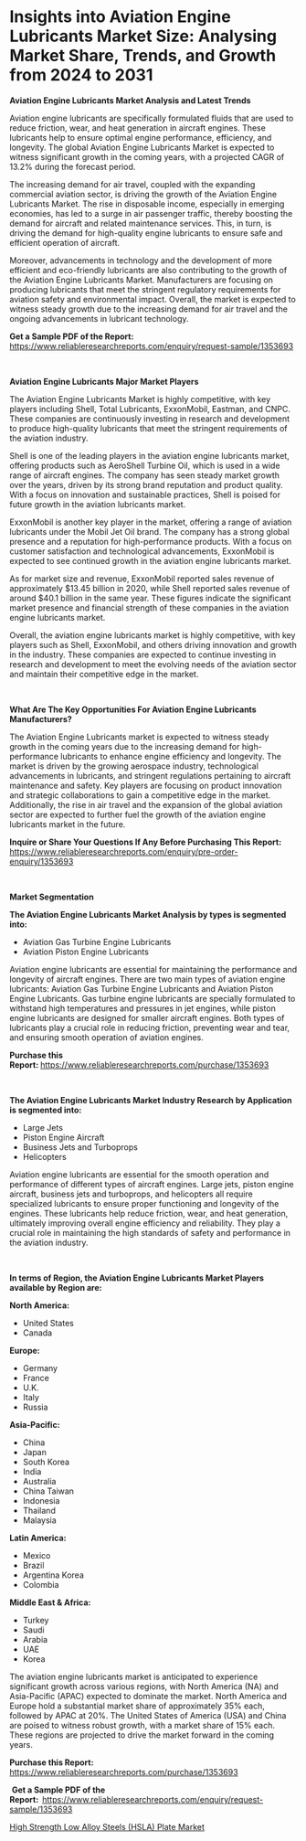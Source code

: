 <p><h1>Insights into Aviation Engine Lubricants Market Size: Analysing Market Share, Trends, and Growth from 2024 to 2031</h1></p><p><strong>Aviation Engine Lubricants Market Analysis and Latest Trends</strong></p>
<p><p>Aviation engine lubricants are specifically formulated fluids that are used to reduce friction, wear, and heat generation in aircraft engines. These lubricants help to ensure optimal engine performance, efficiency, and longevity. The global Aviation Engine Lubricants Market is expected to witness significant growth in the coming years, with a projected CAGR of 13.2% during the forecast period.</p><p>The increasing demand for air travel, coupled with the expanding commercial aviation sector, is driving the growth of the Aviation Engine Lubricants Market. The rise in disposable income, especially in emerging economies, has led to a surge in air passenger traffic, thereby boosting the demand for aircraft and related maintenance services. This, in turn, is driving the demand for high-quality engine lubricants to ensure safe and efficient operation of aircraft.</p><p>Moreover, advancements in technology and the development of more efficient and eco-friendly lubricants are also contributing to the growth of the Aviation Engine Lubricants Market. Manufacturers are focusing on producing lubricants that meet the stringent regulatory requirements for aviation safety and environmental impact. Overall, the market is expected to witness steady growth due to the increasing demand for air travel and the ongoing advancements in lubricant technology.</p></p>
<p><strong>Get a Sample PDF of the Report:&nbsp;</strong> <a href="https://www.reliableresearchreports.com/enquiry/request-sample/1353693">https://www.reliableresearchreports.com/enquiry/request-sample/1353693</a></p>
<p>&nbsp;</p>
<p><strong>Aviation Engine Lubricants Major Market Players</strong></p>
<p><p>The Aviation Engine Lubricants Market is highly competitive, with key players including Shell, Total Lubricants, ExxonMobil, Eastman, and CNPC. These companies are continuously investing in research and development to produce high-quality lubricants that meet the stringent requirements of the aviation industry.</p><p>Shell is one of the leading players in the aviation engine lubricants market, offering products such as AeroShell Turbine Oil, which is used in a wide range of aircraft engines. The company has seen steady market growth over the years, driven by its strong brand reputation and product quality. With a focus on innovation and sustainable practices, Shell is poised for future growth in the aviation lubricants market.</p><p>ExxonMobil is another key player in the market, offering a range of aviation lubricants under the Mobil Jet Oil brand. The company has a strong global presence and a reputation for high-performance products. With a focus on customer satisfaction and technological advancements, ExxonMobil is expected to see continued growth in the aviation engine lubricants market.</p><p>As for market size and revenue, ExxonMobil reported sales revenue of approximately $13.45 billion in 2020, while Shell reported sales revenue of around $40.1 billion in the same year. These figures indicate the significant market presence and financial strength of these companies in the aviation engine lubricants market.</p><p>Overall, the aviation engine lubricants market is highly competitive, with key players such as Shell, ExxonMobil, and others driving innovation and growth in the industry. These companies are expected to continue investing in research and development to meet the evolving needs of the aviation sector and maintain their competitive edge in the market.</p></p>
<p>&nbsp;</p>
<p><strong>What Are The Key Opportunities For Aviation Engine Lubricants Manufacturers?</strong></p>
<p><p>The Aviation Engine Lubricants market is expected to witness steady growth in the coming years due to the increasing demand for high-performance lubricants to enhance engine efficiency and longevity. The market is driven by the growing aerospace industry, technological advancements in lubricants, and stringent regulations pertaining to aircraft maintenance and safety. Key players are focusing on product innovation and strategic collaborations to gain a competitive edge in the market. Additionally, the rise in air travel and the expansion of the global aviation sector are expected to further fuel the growth of the aviation engine lubricants market in the future.</p></p>
<p><strong>Inquire or Share Your Questions If Any Before Purchasing This Report:</strong> <a href="https://www.reliableresearchreports.com/enquiry/pre-order-enquiry/1353693">https://www.reliableresearchreports.com/enquiry/pre-order-enquiry/1353693</a></p>
<p>&nbsp;</p>
<p><strong>Market Segmentation</strong></p>
<p><strong>The Aviation Engine Lubricants Market Analysis by types is segmented into:</strong></p>
<p><ul><li>Aviation Gas Turbine Engine Lubricants</li><li>Aviation Piston Engine Lubricants</li></ul></p>
<p><p>Aviation engine lubricants are essential for maintaining the performance and longevity of aircraft engines. There are two main types of aviation engine lubricants: Aviation Gas Turbine Engine Lubricants and Aviation Piston Engine Lubricants. Gas turbine engine lubricants are specially formulated to withstand high temperatures and pressures in jet engines, while piston engine lubricants are designed for smaller aircraft engines. Both types of lubricants play a crucial role in reducing friction, preventing wear and tear, and ensuring smooth operation of aviation engines.</p></p>
<p><strong>Purchase this Report:&nbsp;</strong><a href="https://www.reliableresearchreports.com/purchase/1353693">https://www.reliableresearchreports.com/purchase/1353693</a></p>
<p>&nbsp;</p>
<p><strong>The Aviation Engine Lubricants Market Industry Research by Application is segmented into:</strong></p>
<p><ul><li>Large Jets</li><li>Piston Engine Aircraft</li><li>Business Jets and Turboprops</li><li>Helicopters</li></ul></p>
<p><p>Aviation engine lubricants are essential for the smooth operation and performance of different types of aircraft engines. Large jets, piston engine aircraft, business jets and turboprops, and helicopters all require specialized lubricants to ensure proper functioning and longevity of the engines. These lubricants help reduce friction, wear, and heat generation, ultimately improving overall engine efficiency and reliability. They play a crucial role in maintaining the high standards of safety and performance in the aviation industry.</p></p>
<p>&nbsp;</p>
<p><strong>In terms of Region, the Aviation Engine Lubricants Market Players available by Region are:</strong></p>
<p>
    <p> <strong> North America: </strong>
        <ul>
            <li>United States</li>
            <li>Canada</li>
        </ul>
        </p> 
    <p> <strong> Europe: </strong>
        <ul>
            <li>Germany</li>
            <li>France</li>
            <li>U.K.</li>
            <li>Italy</li>
            <li>Russia</li>
        </ul>
        </p> 
    <p> <strong> Asia-Pacific: </strong>
        <ul>
            <li>China</li>
            <li>Japan</li>
            <li>South Korea</li>
            <li>India</li>
            <li>Australia</li>
            <li>China Taiwan</li>
            <li>Indonesia</li>
            <li>Thailand</li>
            <li>Malaysia</li>
        </ul>
        </p> 
    <p> <strong> Latin America: </strong>
        <ul>
            <li>Mexico</li>
            <li>Brazil</li>
            <li>Argentina Korea</li>
            <li>Colombia</li>
        </ul>
        </p> 
    <p> <strong> Middle East & Africa: </strong>
        <ul>
            <li>Turkey</li>
            <li>Saudi</li>
            <li>Arabia</li>
            <li>UAE</li>
            <li>Korea</li>
        </ul>
    </p>
    </p>
<p><p>The aviation engine lubricants market is anticipated to experience significant growth across various regions, with North America (NA) and Asia-Pacific (APAC) expected to dominate the market. North America and Europe hold a substantial market share of approximately 35% each, followed by APAC at 20%. The United States of America (USA) and China are poised to witness robust growth, with a market share of 15% each. These regions are projected to drive the market forward in the coming years.</p></p>
<p><strong>Purchase this Report: </strong><a href="https://www.reliableresearchreports.com/purchase/1353693">https://www.reliableresearchreports.com/purchase/1353693</a></p>
<p>&nbsp;<strong>Get a Sample PDF of the Report:&nbsp;&nbsp;</strong><a href="https://www.reliableresearchreports.com/enquiry/request-sample/1353693">https://www.reliableresearchreports.com/enquiry/request-sample/1353693</a></p>
<p><strong></strong></p>
<p><p><a href="https://github.com/RickHolmes3/Market-Research-Report-List-3/blob/main/high-strength-low-alloy-steels-hsla-plate-market.md">High Strength Low Alloy Steels (HSLA) Plate Market</a></p></p>
